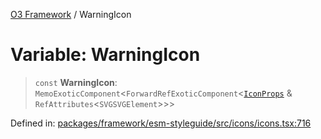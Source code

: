 [O3 Framework](../API.md) / WarningIcon

# Variable: WarningIcon

> `const` **WarningIcon**: `MemoExoticComponent`\<`ForwardRefExoticComponent`\<[`IconProps`](../type-aliases/IconProps.md) & `RefAttributes`\<`SVGSVGElement`\>\>\>

Defined in: [packages/framework/esm-styleguide/src/icons/icons.tsx:716](https://github.com/habeshabro/openmrs-esm-core/blob/main/packages/framework/esm-styleguide/src/icons/icons.tsx#L716)
